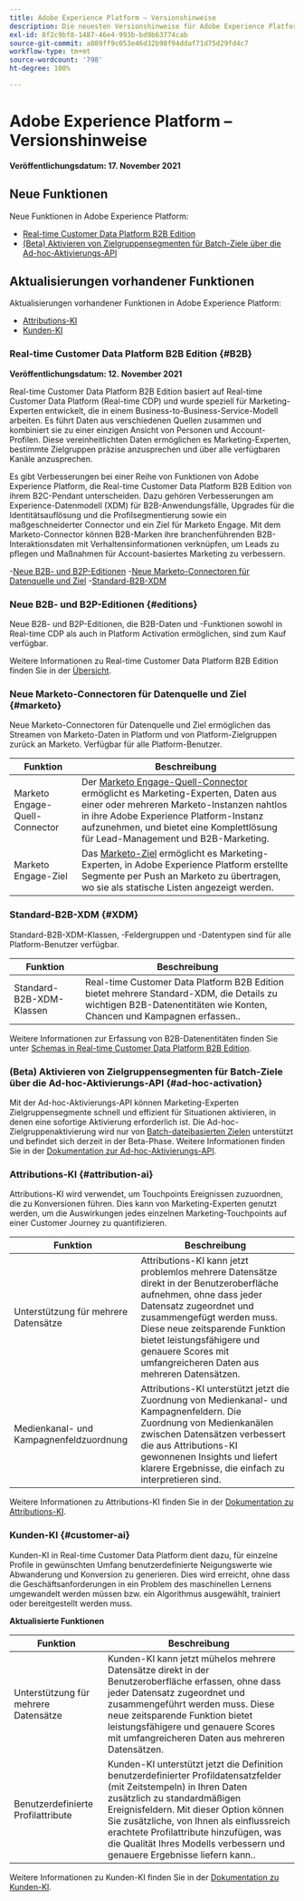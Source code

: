 ```yaml
---
title: Adobe Experience Platform – Versionshinweise
description: Die neuesten Versionshinweise für Adobe Experience Platform.
exl-id: 8f2c9bf8-1487-46e4-993b-bd9b63774cab
source-git-commit: a089ff9c053e46d32b98f94ddaf71d75d29fd4c7
workflow-type: tm+mt
source-wordcount: '798'
ht-degree: 100%

---
```


# Adobe Experience Platform – Versionshinweise

**Veröffentlichungsdatum: 17. November 2021**

## Neue Funktionen

Neue Funktionen in Adobe Experience Platform:

- [Real-time Customer Data Platform B2B Edition](#B2B)
- [(Beta) Aktivieren von Zielgruppensegmenten für Batch-Ziele über die Ad-hoc-Aktivierungs-API](#ad-hoc-activation)

## Aktualisierungen vorhandener Funktionen

Aktualisierungen vorhandener Funktionen in Adobe Experience Platform:

- [Attributions-KI](#attribution-ai)
- [Kunden-KI](#customer-ai)

### Real-time Customer Data Platform B2B Edition {#B2B}

**Veröffentlichungsdatum: 12. November 2021**

Real-time Customer Data Platform B2B Edition basiert auf Real-time Customer Data Platform (Real-time CDP) und wurde speziell für Marketing-Experten entwickelt, die in einem Business-to-Business-Service-Modell arbeiten. Es führt Daten aus verschiedenen Quellen zusammen und kombiniert sie zu einer einzigen Ansicht von Personen und Account-Profilen. Diese vereinheitlichten Daten ermöglichen es Marketing-Experten, bestimmte Zielgruppen präzise anzusprechen und über alle verfügbaren Kanäle anzusprechen.

Es gibt Verbesserungen bei einer Reihe von Funktionen von Adobe Experience Platform, die Real-time Customer Data Platform B2B Edition von ihrem B2C-Pendant unterscheiden. Dazu gehören Verbesserungen am Experience-Datenmodell (XDM) für B2B-Anwendungsfälle, Upgrades für die Identitätsauflösung und die Profilsegmentierung sowie ein maßgeschneiderter Connector und ein Ziel für Marketo Engage. Mit dem Marketo-Connector können B2B-Marken ihre branchenführenden B2B-Interaktionsdaten mit Verhaltensinformationen verknüpfen, um Leads zu pflegen und Maßnahmen für Account-basiertes Marketing zu verbessern.

-[Neue B2B- und B2P-Editionen](#editions)
-[Neue Marketo-Connectoren für Datenquelle und Ziel](#marketo)
-[Standard-B2B-XDM](#XDM)

### Neue B2B- und B2P-Editionen {#editions}

Neue B2B- und B2P-Editionen, die B2B-Daten und -Funktionen sowohl in Real-time CDP als auch in Platform Activation ermöglichen, sind zum Kauf verfügbar.

Weitere Informationen zu Real-time Customer Data Platform B2B Edition finden Sie in der [Übersicht](../../rtcdp/overview.md).

### Neue Marketo-Connectoren für Datenquelle und Ziel {#marketo}

Neue Marketo-Connectoren für Datenquelle und Ziel ermöglichen das Streamen von Marketo-Daten in Platform und von Platform-Zielgruppen zurück an Marketo. Verfügbar für alle Platform-Benutzer.

| Funktion | Beschreibung |
|----------|-------------|
| Marketo Engage-Quell-Connector | Der [Marketo Engage-Quell-Connector](../../sources/connectors/adobe-applications/marketo/marketo.md) ermöglicht es Marketing-Experten, Daten aus einer oder mehreren Marketo-Instanzen nahtlos in ihre Adobe Experience Platform-Instanz aufzunehmen, und bietet eine Komplettlösung für Lead-Management und B2B-Marketing. |
| Marketo Engage-Ziel | Das [Marketo-Ziel](../../destinations/catalog/adobe/marketo-engage.md) ermöglicht es Marketing-Experten, in Adobe Experience Platform erstellte Segmente per Push an Marketo zu übertragen, wo sie als statische Listen angezeigt werden. |

### Standard-B2B-XDM {#XDM}

Standard-B2B-XDM-Klassen, -Feldergruppen und -Datentypen sind für alle Platform-Benutzer verfügbar.

| Funktion | Beschreibung |
|-----------|--------------|
| Standard-B2B-XDM-Klassen | Real-time Customer Data Platform B2B Edition bietet mehrere Standard-XDM, die Details zu wichtigen B2B-Datenentitäten wie Konten, Chancen und Kampagnen erfassen.. |

Weitere Informationen zur Erfassung von B2B-Datenentitäten finden Sie unter [Schemas in Real-time Customer Data Platform B2B Edition](../../rtcdp/schemas/b2b.md).

### (Beta) Aktivieren von Zielgruppensegmenten für Batch-Ziele über die Ad-hoc-Aktivierungs-API {#ad-hoc-activation}

Mit der Ad-hoc-Aktivierungs-API können Marketing-Experten Zielgruppensegmente schnell und effizient für Situationen aktivieren, in denen eine sofortige Aktivierung erforderlich ist. Die Ad-hoc-Zielgruppenaktivierung wird nur von [Batch-dateibasierten Zielen](../../destinations/destination-types.md#file-based) unterstützt und befindet sich derzeit in der Beta-Phase. Weitere Informationen finden Sie in der [Dokumentation zur Ad-hoc-Aktivierungs-API](../../destinations/api/ad-hoc-activation-api.md).

### Attributions-KI {#attribution-ai}

Attributions-KI wird verwendet, um Touchpoints Ereignissen zuzuordnen, die zu Konversionen führen. Dies kann von Marketing-Experten genutzt werden, um die Auswirkungen jedes einzelnen Marketing-Touchpoints auf einer Customer Journey zu quantifizieren.

| Funktion | Beschreibung |
|-----------|---------------|
| Unterstützung für mehrere Datensätze | Attributions-KI kann jetzt problemlos mehrere Datensätze direkt in der Benutzeroberfläche aufnehmen, ohne dass jeder Datensatz zugeordnet und zusammengefügt werden muss. Diese neue zeitsparende Funktion bietet leistungsfähigere und genauere Scores mit umfangreicheren Daten aus mehreren Datensätzen. |
| Medienkanal- und Kampagnenfeldzuordnung | Attributions-KI unterstützt jetzt die Zuordnung von Medienkanal- und Kampagnenfeldern. Die Zuordnung von Medienkanälen zwischen Datensätzen verbessert die aus Attributions-KI gewonnenen Insights und liefert klarere Ergebnisse, die einfach zu interpretieren sind. |

Weitere Informationen zu Attributions-KI finden Sie in der [Dokumentation zu Attributions-KI](../../intelligent-services/attribution-ai/overview.md).

### Kunden-KI {#customer-ai}

Kunden-KI in Real-time Customer Data Platform dient dazu, für einzelne Profile in gewünschten Umfang benutzerdefinierte Neigungswerte wie Abwanderung und Konversion zu generieren. Dies wird erreicht, ohne dass die Geschäftsanforderungen in ein Problem des maschinellen Lernens umgewandelt werden müssen bzw. ein Algorithmus ausgewählt, trainiert oder bereitgestellt werden muss.

**Aktualisierte Funktionen**

| Funktion | Beschreibung |
|-----------|-------------|
| Unterstützung für mehrere Datensätze | Kunden-KI kann jetzt mühelos mehrere Datensätze direkt in der Benutzeroberfläche erfassen, ohne dass jeder Datensatz zugeordnet und zusammengeführt werden muss. Diese neue zeitsparende Funktion bietet leistungsfähigere und genauere Scores mit umfangreicheren Daten aus mehreren Datensätzen. |
| Benutzerdefinierte Profilattribute | Kunden-KI unterstützt jetzt die Definition benutzerdefinierter Profildatensatzfelder (mit Zeitstempeln) in Ihren Daten zusätzlich zu standardmäßigen Ereignisfeldern. Mit dieser Option können Sie zusätzliche, von Ihnen als einflussreich erachtete Profilattribute hinzufügen, was die Qualität Ihres Modells verbessern und genauere Ergebnisse liefern kann.. |

Weitere Informationen zu Kunden-KI finden Sie in der [Dokumentation zu Kunden-KI](../../intelligent-services/customer-ai/overview.md).

